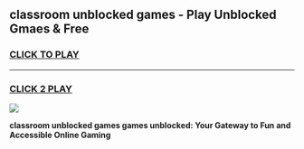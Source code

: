 
## classroom unblocked games - Play Unblocked Gmaes & Free
<h3>
<a href="https://news.freeplayer.one?title=classroom_unblocked_games&ref=23F">CLICK TO PLAY</a></h3>
<hr>

<h3>
<a href="https://news.freeplayer.one?title=classroom_unblocked_games&ref=23F">CLICK 2 PLAY</a>
  
</h3>

<a href="https://news.freeplayer.one?title=classroom_unblocked_games&ref=23F/"><img src="https://clearcache.store/games.png"></a>


**classroom unblocked games games unblocked: Your Gateway to Fun and Accessible Online Gaming**
